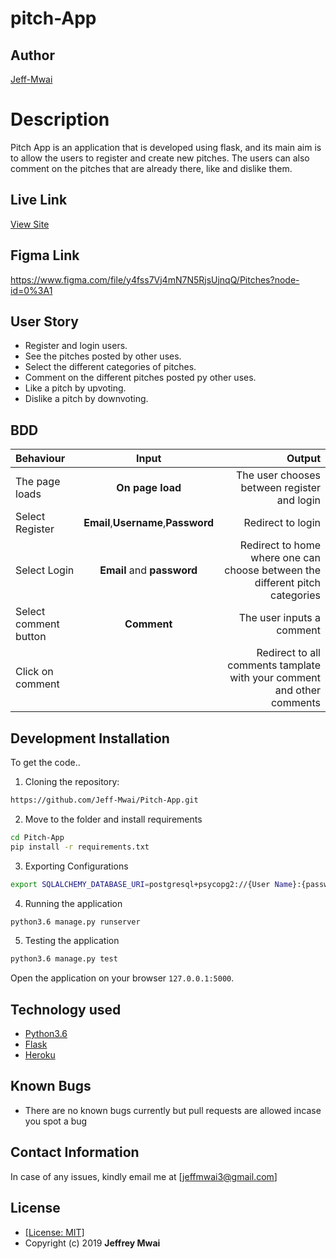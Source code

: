# pitch-App
## Author

[Jeff-Mwai](https://github.com/Jeff-Mwai)

# Description
Pitch App is an application that is developed using flask, and its main aim is to allow the users to register and create new pitches. The users can also comment on the pitches that are already there, like and dislike them. 

## Live Link
[View Site](https://pitches2020.herokuapp.com/)

## Figma Link
https://www.figma.com/file/y4fss7Vj4mN7N5RjsUjnqQ/Pitches?node-id=0%3A1

## User Story

* Register and login users.
* See the pitches posted by other uses.
* Select the different categories of pitches.
* Comment on the different pitches posted py other uses.
* Like a pitch by upvoting.
* Dislike a pitch by downvoting.

## BDD
| Behaviour | Input | Output |
| :---------------- | :---------------: | ------------------: |
| The page loads | **On page load** | The user chooses between register and login|
| Select Register| **Email**,**Username**,**Password** | Redirect to login|
| Select Login | **Email** and **password** | Redirect to home where one can choose between the different pitch categories|
| Select comment button | **Comment** | The user inputs a comment|
| Click on comment |  | Redirect to all comments tamplate with your comment and other comments|

## Development Installation
To get the code..

1. Cloning the repository:
  ```bash
  https://github.com/Jeff-Mwai/Pitch-App.git
  ```
2. Move to the folder and install requirements
  ```bash
  cd Pitch-App
  pip install -r requirements.txt
  ```
3. Exporting Configurations
  ```bash
  export SQLALCHEMY_DATABASE_URI=postgresql+psycopg2://{User Name}:{password}@localhost/{database name}
  ```
4. Running the application
  ```bash
  python3.6 manage.py runserver
  ```
5. Testing the application
  ```bash
  python3.6 manage.py test
  ```
Open the application on your browser `127.0.0.1:5000`.


## Technology used

* [Python3.6](https://www.python.org/)
* [Flask](http://flask.pocoo.org/)
* [Heroku](https://heroku.com)


## Known Bugs
* There are no known bugs currently but pull requests are allowed incase you spot a bug

## Contact Information 

In case of any issues, kindly email me at [jeffmwai3@gmail.com]

## License
* [[License: MIT]](LICENCE.md)
* Copyright (c) 2019 **Jeffrey Mwai**